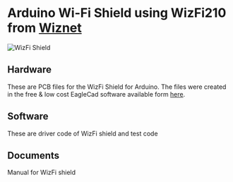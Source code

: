 # Arduino Wi-Fi Shield using WizFi210 from [Wiznet](http://www.wiznet.co.kr/)

![WizFi Shield](http://wiznetblog.cafe24.com/wp/wp-content/uploads/2012/07/WizFi_Shield.jpg "WizFi Shield")

## Hardware
These are PCB files for the WizFi Shield for Arduino. The files were created in the free & low cost EagleCad software available form [here](http://www.cadsoftusa.com/download-eagle/?language=en).

## Software
These are driver code of WizFi shield and test code

## Documents
Manual for WizFi shield
